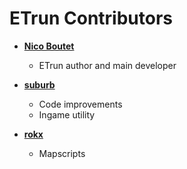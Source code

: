 ETrun Contributors
============================================

* **[Nico Boutet](https://github.com/boutetnico)**

  * ETrun author and main developer

* **[suburb](https://github.com/suburbski)**

  * Code improvements
  * Ingame utility
  
* **[rokx](https://github.com/rokx)**

  * Mapscripts
